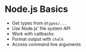 # Node.js Basics

* Get types from `@types/...`
* Use Node.js' file system API
* Work with callbacks
* Format output with `chalk`
* Access command line arguments
